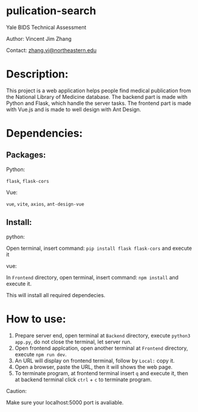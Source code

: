 # pulication-search
Yale BIDS Technical Assessment

Author: Vincent Jim Zhang

Contact: zhang.vi@northeastern.edu
# Description:
This project is a web application helps people find medical publication from the National Library of Medicine database. The backend part is made with Python and Flask, which handle the server tasks. The frontend part is made with Vue.js and is made to well design with Ant Design.
# Dependencies:
## Packages:
Python:

`flask`, `flask-cors`

Vue:

`vue`, `vite`, `axios`, `ant-design-vue`

## Install:
python:

Open terminal, insert command: `pip install flask flask-cors` and execute it

vue:

In `Frontend` directory, open terminal, insert command: `npm install` and execute it.

This will install all required dependecies.

# How to use:
1. Prepare server end, open terminal at `Backend` directory, execute `python3 app.py`, do not close the terminal, let server run.
2. Open frontend applcation, open another terminal at `Frontend` directory, execute `npm run dev`.
3. An URL will display on frontend terminal, follow by `Local:` copy it.
4. Open a browser, paste the URL, then it will shows the web page.
5. To terminate program, at frontend terminal insert `q` and execute it, then at backend terminal click `ctrl` + `c` to terminate program.

Caution:

Make sure your localhost:5000 port is avaliable.
